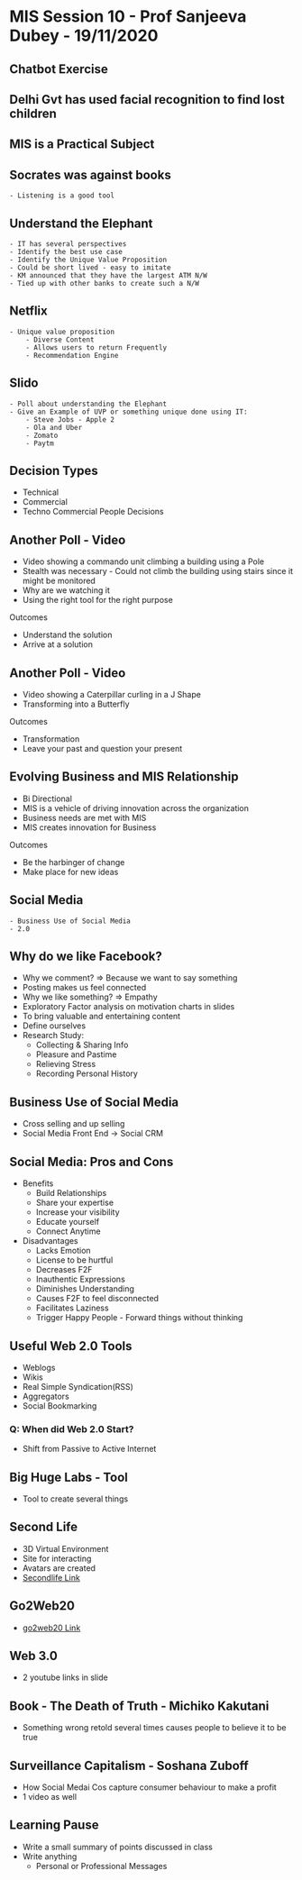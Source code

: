# MIS Session 10 - Prof Sanjeeva Dubey - 19/11/2020

## Chatbot Exercise
## Delhi Gvt has used facial recognition to find lost children

## MIS is a Practical Subject

## Socrates was against books
	- Listening is a good tool

## Understand the Elephant
	- IT has several perspectives
	- Identify the best use case
	- Identify the Unique Value Proposition
	- Could be short lived - easy to imitate
	- KM announced that they have the largest ATM N/W
	- Tied up with other banks to create such a N/W

## Netflix
	- Unique value proposition
		- Diverse Content
		- Allows users to return Frequently
		- Recommendation Engine

## Slido
	- Poll about understanding the Elephant
	- Give an Example of UVP or something unique done using IT:
		- Steve Jobs - Apple 2
		- Ola and Uber
		- Zomato
		- Paytm

## Decision Types
- Technical
- Commercial
- Techno Commercial People Decisions

## Another Poll - Video
- Video showing a commando unit climbing a building using a Pole
- Stealth was necessary - Could not climb the building using stairs since it might be monitored
- Why are we watching it
- Using the right tool for the right purpose

Outcomes
- Understand the solution
- Arrive at a solution

## Another Poll - Video
- Video showing a Caterpillar curling in a J Shape
- Transforming into a Butterfly

Outcomes
- Transformation
- Leave your past and question your present

## Evolving Business and MIS Relationship
- Bi Directional
- MIS is a vehicle of driving innovation across the organization
- Business needs are met with MIS
- MIS creates innovation for Business

Outcomes
- Be the harbinger of change
- Make place for new ideas

## Social Media
	- Business Use of Social Media
	- 2.0

## Why do we like Facebook?
- Why we comment? => Because we want to say something
- Posting makes us feel connected
- Why we like something? => Empathy
- Exploratory Factor analysis on motivation charts in slides
- To bring valuable and entertaining content
- Define ourselves
- Research Study:
	- Collecting & Sharing Info
	- Pleasure and Pastime
	- Relieving Stress
	- Recording Personal History

## Business Use of Social Media
- Cross selling and up selling
- Social Media Front End -> Social CRM

## Social Media: Pros and Cons
- Benefits
	- Build Relationships
	- Share your expertise
	- Increase your visibility
	- Educate yourself
	- Connect Anytime
- Disadvantages
	- Lacks Emotion
	- License to be hurtful
	- Decreases F2F
	- Inauthentic Expressions
	- Diminishes Understanding
	- Causes F2F to feel disconnected
	- Facilitates Laziness
	- Trigger Happy People - Forward things without thinking

## Useful Web 2.0 Tools
- Weblogs
- Wikis
- Real Simple Syndication(RSS)
- Aggregators
- Social Bookmarking

### Q: When did Web 2.0 Start?
- Shift from Passive to Active Internet

## Big Huge Labs - Tool
- Tool to create several things

## Second Life
- 3D Virtual Environment
- Site for interacting
- Avatars are created
- <a href="https://www.secondlife.com">Secondlife Link</a>

## Go2Web20
- <a href="https://www.go2web20.com">go2web20 Link</a> 

## Web 3.0
- 2 youtube links in slide

## Book - The Death of Truth - Michiko Kakutani
- Something wrong retold several times causes people to believe it to be true

## Surveillance Capitalism - Soshana Zuboff
- How Social Medai Cos capture consumer behaviour to make a profit
- 1 video as well

## Learning Pause
- Write a small summary of points discussed in class
- Write anything
	- Personal or Professional Messages
